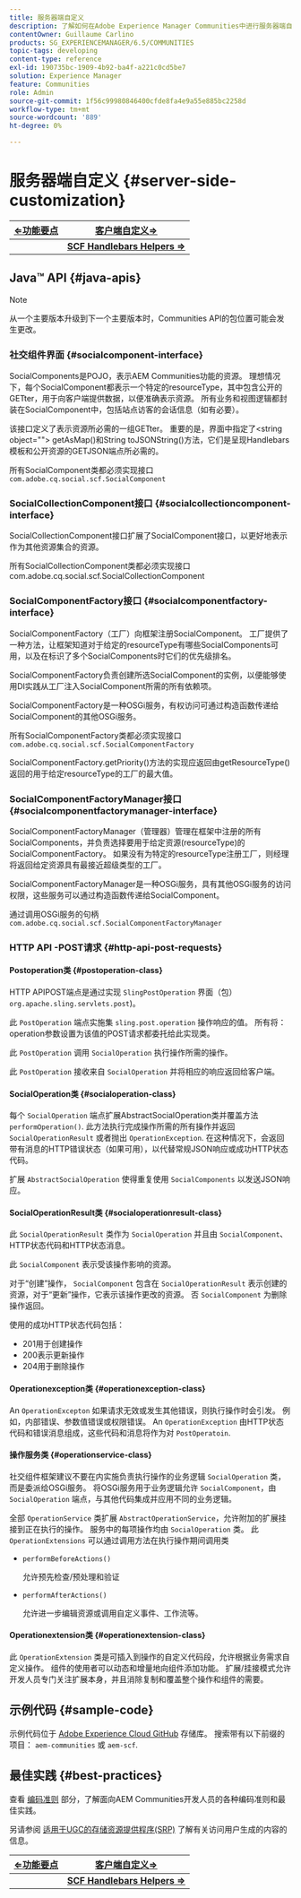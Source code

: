 ```yaml
---
title: 服务器端自定义
description: 了解如何在Adobe Experience Manager Communities中进行服务器端自定义。
contentOwner: Guillaume Carlino
products: SG_EXPERIENCEMANAGER/6.5/COMMUNITIES
topic-tags: developing
content-type: reference
exl-id: 190735bc-1909-4b92-ba4f-a221c0cd5be7
solution: Experience Manager
feature: Communities
role: Admin
source-git-commit: 1f56c99980846400cfde8fa4e9a55e885bc2258d
workflow-type: tm+mt
source-wordcount: '889'
ht-degree: 0%

---
```


# 服务器端自定义 {#server-side-customization}

| **[⇐功能要点](essentials.md)** | **[客户端自定义⇒](client-customize.md)** |
|---|---|
|   | **[SCF Handlebars Helpers ⇒](handlebars-helpers.md)** |

## Java™ API {#java-apis}

>[!NOTE]
>
>从一个主要版本升级到下一个主要版本时，Communities API的包位置可能会发生更改。

### 社交组件界面 {#socialcomponent-interface}

SocialComponents是POJO，表示AEM Communities功能的资源。 理想情况下，每个SocialComponent都表示一个特定的resourceType，其中包含公开的GETter，用于向客户端提供数据，以便准确表示资源。 所有业务和视图逻辑都封装在SocialComponent中，包括站点访客的会话信息（如有必要）。

该接口定义了表示资源所必需的一组GETter。 重要的是，界面中指定了&lt;string object=&quot;&quot;> getAsMap()和String toJSONString()方法，它们是呈现Handlebars模板和公开资源的GETJSON端点所必需的。

所有SocialComponent类都必须实现接口 `com.adobe.cq.social.scf.SocialComponent`

### SocialCollectionComponent接口 {#socialcollectioncomponent-interface}

SocialCollectionComponent接口扩展了SocialComponent接口，以更好地表示作为其他资源集合的资源。

所有SocialCollectionComponent类都必须实现接口com.adobe.cq.social.scf.SocialCollectionComponent

### SocialComponentFactory接口 {#socialcomponentfactory-interface}

SocialComponentFactory（工厂）向框架注册SocialComponent。 工厂提供了一种方法，让框架知道对于给定的resourceType有哪些SocialComponents可用，以及在标识了多个SocialComponents时它们的优先级排名。

SocialComponentFactory负责创建所选SocialComponent的实例，以便能够使用DI实践从工厂注入SocialComponent所需的所有依赖项。

SocialComponentFactory是一种OSGi服务，有权访问可通过构造函数传递给SocialComponent的其他OSGi服务。

所有SocialComponentFactory类都必须实现接口 `com.adobe.cq.social.scf.SocialComponentFactory`

SocialComponentFactory.getPriority()方法的实现应返回由getResourceType()返回的用于给定resourceType的工厂的最大值。

### SocialComponentFactoryManager接口 {#socialcomponentfactorymanager-interface}

SocialComponentFactoryManager（管理器）管理在框架中注册的所有SocialComponents，并负责选择要用于给定资源(resourceType)的SocialComponentFactory。 如果没有为特定的resourceType注册工厂，则经理将返回给定资源具有最接近超级类型的工厂。

SocialComponentFactoryManager是一种OSGi服务，具有其他OSGi服务的访问权限，这些服务可以通过构造函数传递给SocialComponent。

通过调用OSGi服务的句柄 `com.adobe.cq.social.scf.SocialComponentFactoryManager`

### HTTP API -POST请求 {#http-api-post-requests}

#### Postoperation类 {#postoperation-class}

HTTP APIPOST端点是通过实现 `SlingPostOperation` 界面（包） `org.apache.sling.servlets.post`)。

此 `PostOperation` 端点实施集 `sling.post.operation` 操作响应的值。 所有将：operation参数设置为该值的POST请求都委托给此实现类。

此 `PostOperation` 调用 `SocialOperation` 执行操作所需的操作。

此 `PostOperation` 接收来自 `SocialOperation` 并将相应的响应返回给客户端。

#### SocialOperation类 {#socialoperation-class}

每个 `SocialOperation` 端点扩展AbstractSocialOperation类并覆盖方法 `performOperation()`. 此方法执行完成操作所需的所有操作并返回 `SocialOperationResult` 或者抛出 `OperationException`. 在这种情况下，会返回带有消息的HTTP错误状态（如果可用），以代替常规JSON响应或成功HTTP状态代码。

扩展 `AbstractSocialOperation` 使得重复使用 `SocialComponents` 以发送JSON响应。

#### SocialOperationResult类 {#socialoperationresult-class}

此 `SocialOperationResult` 类作为 `SocialOperation` 并且由 `SocialComponent`、HTTP状态代码和HTTP状态消息。

此 `SocialComponent` 表示受该操作影响的资源。

对于“创建”操作， `SocialComponent` 包含在 `SocialOperationResult` 表示创建的资源，对于“更新”操作，它表示该操作更改的资源。 否 `SocialComponent` 为删除操作返回。

使用的成功HTTP状态代码包括：

* 201用于创建操作
* 200表示更新操作
* 204用于删除操作

#### Operationexception类 {#operationexception-class}

An `OperationExcepton` 如果请求无效或发生其他错误，则执行操作时会引发。 例如，内部错误、参数值错误或权限错误。 An `OperationException` 由HTTP状态代码和错误消息组成，这些代码和消息将作为对 `PostOperatoin`.

#### 操作服务类 {#operationservice-class}

社交组件框架建议不要在内实施负责执行操作的业务逻辑 `SocialOperation` 类，而是委派给OSGi服务。 将OSGi服务用于业务逻辑允许 `SocialComponent`，由 `SocialOperation` 端点，与其他代码集成并应用不同的业务逻辑。

全部 `OperationService` 类扩展 `AbstractOperationService`，允许附加的扩展挂接到正在执行的操作。 服务中的每项操作均由 `SocialOperation` 类。 此 `OperationExtensions` 可以通过调用方法在执行操作期间调用类

* `performBeforeActions()`

  允许预先检查/预处理和验证
* `performAfterActions()`

  允许进一步编辑资源或调用自定义事件、工作流等。

#### Operationextension类 {#operationextension-class}

此 `OperationExtension` 类是可插入到操作的自定义代码段，允许根据业务需求自定义操作。 组件的使用者可以动态和增量地向组件添加功能。 扩展/挂接模式允许开发人员专门关注扩展本身，并且消除复制和覆盖整个操作和组件的需要。

## 示例代码 {#sample-code}

示例代码位于 [Adobe Experience Cloud GitHub](https://github.com/Adobe-Marketing-Cloud) 存储库。 搜索带有以下前缀的项目： `aem-communities` 或 `aem-scf`.

## 最佳实践 {#best-practices}

查看 [编码准则](code-guide.md) 部分，了解面向AEM Communities开发人员的各种编码准则和最佳实践。

另请参阅 [适用于UGC的存储资源提供程序(SRP)](srp.md) 了解有关访问用户生成的内容的信息。

| **[⇐功能要点](essentials.md)** | **[客户端自定义⇒](client-customize.md)** |
|---|---|
|   | **[SCF Handlebars Helpers ⇒](handlebars-helpers.md)** |
